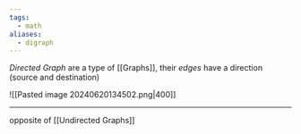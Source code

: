```yaml
---
tags:
  - math
aliases:
  - digraph
---
```

*Directed Graph* are a type of [[Graphs]], their *edges* have a direction (source and destination)

![[Pasted image 20240620134502.png|400]]

---
opposite of [[Undirected Graphs]]